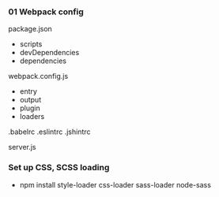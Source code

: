 ### 01 Webpack config

package.json
* scripts
* devDependencies
* dependencies

webpack.config.js
* entry
* output
* plugin
* loaders

.babelrc
.eslintrc
.jshintrc

server.js



### Set up CSS, SCSS loading

* npm install style-loader css-loader sass-loader node-sass